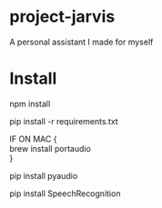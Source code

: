 # project-jarvis
A personal assistant I made for myself

# Install

npm install

pip install -r requirements.txt

IF ON MAC { \
brew install portaudio \
}

pip install pyaudio

pip install SpeechRecognition
